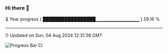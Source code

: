 ### Hi there 👋

⏳ Year progress { █████████████████▁▁▁▁▁▁▁▁▁▁▁▁▁ } 59.16 %

---

⏰ Updated on Sun, 04 Aug 2024 12:31:38 GMT

![Progress Bar CI](https://github.com/liununu/liununu/workflows/Progress%20Bar%20CI/badge.svg)
